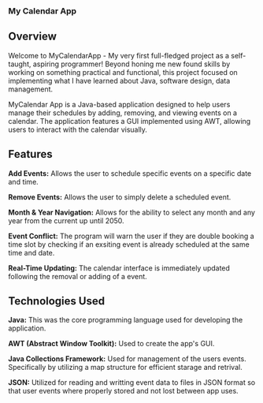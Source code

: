 ### My Calendar App

## Overview
Welcome to MyCalendarApp - My very first full-fledged project as a self-taught, aspiring programmer! Beyond honing me new found skills by working on something practical and functional, this project focused on implementing what I have learned about Java, software design, data management.  

MyCalendar App is a Java-based application designed to help users manage their schedules by adding, removing, and viewing events on a calendar. The application features a GUI implemented using AWT, allowing users to interact with the calendar visually.

## Features

**Add Events:** Allows the user to schedule specific events on a specific date and time.

**Remove Events:** Allows the user to simply delete a scheduled event.

**Month & Year Navigation:** Allows for the ability to select any month and any year from the current up until 2050.

**Event Conflict:** The program will warn the user if they are double booking a time slot by checking if an exsiting event is already scheduled at the same time and date.

**Real-Time Updating:** The calendar interface is immediately updated following the removal or adding of a event.

## Technologies Used

**Java:** This was the core programming language used for developing the application.

**AWT (Abstract Window Toolkit):** Used to create the app's GUI.

**Java Collections Framework:** Used for management of the users events. Specifically by utilizing a map structure for efficient starage and retrival.

**JSON:** Utilized for reading and writting event data to files in JSON format so that user events where properly stored and not lost between app uses.

